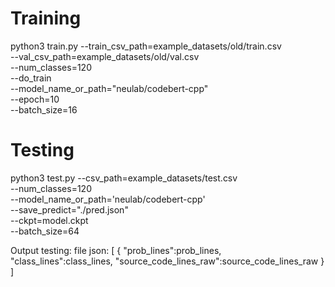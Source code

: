 
# Training

python3 train.py --train_csv_path=example_datasets/old/train.csv \
                  --val_csv_path=example_datasets/old/val.csv \
                  --num_classes=120 \
                  --do_train \
                  --model_name_or_path="neulab/codebert-cpp" \
                  --epoch=10 \
                  --batch_size=16


# Testing

python3 test.py --csv_path=example_datasets/test.csv\
                --num_classes=120\
                --model_name_or_path='neulab/codebert-cpp'\
                --save_predict="./pred.json"\
                --ckpt=model.ckpt\
                --batch_size=64

Output testing: file json: [
    {
        "prob_lines":prob_lines,
        "class_lines":class_lines,
        "source_code_lines_raw":source_code_lines_raw
    }
]

    

